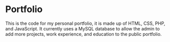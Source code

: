 # Portfolio

This is the code for my personal portfolio, it is made up of HTML, CSS, PHP, and JavaScript. It currently uses a MySQL database to allow the admin to add more projects, work experience, and education to the public portfolio. 
